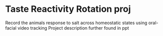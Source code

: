 # Taste Reactivity Rotation proj
Record the animals response to salt across homeostatic states using oral-facial video tracking
Project description further found in ppt
